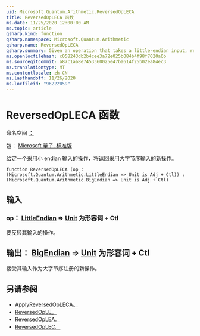 ```yaml
---
uid: Microsoft.Quantum.Arithmetic.ReversedOpLECA
title: ReversedOpLECA 函数
ms.date: 11/25/2020 12:00:00 AM
ms.topic: article
qsharp.kind: function
qsharp.namespace: Microsoft.Quantum.Arithmetic
qsharp.name: ReversedOpLECA
qsharp.summary: Given an operation that takes a little-endian input, returns a new operation that takes a big-endian input.
ms.openlocfilehash: c058243db2b4cee3a72e025b084b4f98f7020a6b
ms.sourcegitcommit: a87c1aa8e7453360025e47ba614f25b02ea84ec3
ms.translationtype: MT
ms.contentlocale: zh-CN
ms.lasthandoff: 11/26/2020
ms.locfileid: "96222059"
---
```

# <a name="reversedopleca-function"></a>ReversedOpLECA 函数

命名空间 [：](xref:Microsoft.Quantum.Arithmetic)

包： [Microsoft 量子. 标准版](https://nuget.org/packages/Microsoft.Quantum.Standard)


给定一个采用小 endian 输入的操作，将返回采用大字节序输入的新操作。

```qsharp
function ReversedOpLECA (op : (Microsoft.Quantum.Arithmetic.LittleEndian => Unit is Adj + Ctl)) : (Microsoft.Quantum.Arithmetic.BigEndian => Unit is Adj + Ctl)
```


## <a name="input"></a>输入

### <a name="op--littleendian--unit--is-adj--ctl"></a>op： [LittleEndian](xref:Microsoft.Quantum.Arithmetic.LittleEndian) => [Unit](xref:microsoft.quantum.lang-ref.unit)  为形容词 + Ctl

要反转其输入的操作。



## <a name="output--bigendian--unit--is-adj--ctl"></a>输出： [BigEndian](xref:Microsoft.Quantum.Arithmetic.BigEndian) => [Unit](xref:microsoft.quantum.lang-ref.unit)  为形容词 + Ctl

接受其输入作为大字节序注册的新操作。

## <a name="see-also"></a>另请参阅

- [ApplyReversedOpLECA。](xref:Microsoft.Quantum.Arithmetic.ApplyReversedOpLECA)
- [ReversedOpLE。](xref:Microsoft.Quantum.Arithmetic.ReversedOpLE)
- [ReversedOpLEA。](xref:Microsoft.Quantum.Arithmetic.ReversedOpLEA)
- [ReversedOpLEC。](xref:Microsoft.Quantum.Arithmetic.ReversedOpLEC)